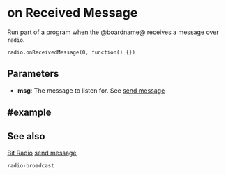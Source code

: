 # on Received Message

Run part of a program when the @boardname@ receives a
message over ``radio``.

```sig
radio.onReceivedMessage(0, function() {})
```

## Parameters

* **msg**: The message to listen for. See [send message](/reference/radio/send-message)

## #example

## See also

[Bit Radio](/reference/radio)
[send message](/reference/radio/send-message),

```package
radio-broadcast
```
